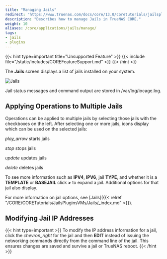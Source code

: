 ```yaml
---
title: "Managing Jails"
redirect: "https://www.truenas.com/docs/core/13.0/coretutorials/jailspluginsvms/jails/managingjails/"
description: "Describes how to manage Jails in TrueNAS CORE."
weight: 10
aliases: /core/applications/jails/manage/
tags:
- jails
- plugins
---
```


{{< hint type=important title="Unsupported Feature" >}}
{{< include file="/static/includes/COREFeatureSupport.md" >}}
{{< /hint >}}

The **Jails** screen displays a list of jails installed on your system.

![Jails](/images/CORE/Jails/Jails.png "Jails List")

Jail status messages and command output are stored in <file>/var/log/iocage.log</file>.

## Applying Operations to Multiple Jails

Operations can be applied to multiple jails by selecting those jails with the checkboxes on the left.
After selecting one or more jails, icons display which can be used on the selected jails:

   <i class="material-icons" aria-hidden="true" title="Start">play_arrow</i> starts jails

   <i class="material-icons" aria-hidden="true" title="Stop">stop</i> stops jails

   <i class="material-icons" aria-hidden="true" title="Update">update</i> updates jails

   <i class="material-icons" aria-hidden="true" title="Delete">delete</i> deletes jails

To see more information such as **IPV4**, **IPV6**, jail **TYPE**, and whether it is a **TEMPLATE** or **BASEJAIL** click **>** to expand a jail.
Additional options for that jail also display.

For more information on jail options, see [Jails]({{< relref "/CORE/CORETutorials/JailsPluginsVMs/Jails/_index.md" >}}).

## Modifying Jail IP Addresses

{{< hint type=important >}}
To modify the IP address information for a jail, click the <i class="material-icons" aria-hidden="true" title="Expand">chevron_right</i> for the jail and then **EDIT** instead of issuing the networking commands directly from the command line of the jail.
This ensures changes are saved and survive a jail or TrueNAS reboot.
{{< /hint >}}
